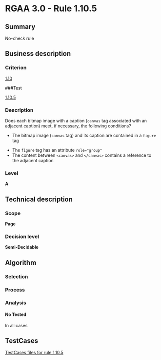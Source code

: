 # RGAA 3.0 -  Rule 1.10.5

## Summary

No-check rule

## Business description

### Criterion

[1.10](http://asqatasun.github.io/RGAA--3.0--EN/RGAA3.0_Criteria_English_version_v1.html#crit-1-10)

###Test

[1.10.5](http://asqatasun.github.io/RGAA--3.0--EN/RGAA3.0_Criteria_English_version_v1.html#test-1-10-5)

### Description
Does each bitmap image
    with a caption (<code>canvas</code> tag associated with an adjacent
    caption) meet, if necessary, the following conditions?
    <ul><li> The bitmap image (<code>canvas</code> tag) and its caption are
   contained in a <code>figure</code> tag</li>
  <li>The <code>figure</code> tag has an attribute <code>role="group"</code></li>
  <li>The content between <code>&lt;canvas&gt;</code> and
   <code>&lt;/canvas&gt;</code> contains a reference to the adjacent
   caption</li>
    </ul> 


### Level

**A**

## Technical description

### Scope

**Page**

### Decision level

**Semi-Decidable**

## Algorithm

### Selection

### Process

### Analysis

#### No Tested 

In all cases



##  TestCases 

[TestCases files for rule 1.10.5](https://github.com/Asqatasun/Asqatasun/tree/master/rules/rules-rgaa3.0/src/test/resources/testcases/rgaa30/Rgaa30Rule011005/) 


